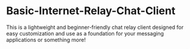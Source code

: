 # Basic-Internet-Relay-Chat-Client
This is a lightweight and beginner-friendly chat relay client designed for easy customization and use as a foundation for your messaging applications or something more!
